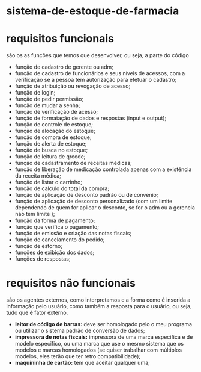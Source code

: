 # sistema-de-estoque-de-farmacia


# requisitos funcionais

são os as funções que temos que desenvolver, ou seja, a parte do código

- função de cadastro de gerente ou adm;
- função de cadastro de funcionários e seus níveis de acessos, com a verificação se a pessoa tem autorização para efetuar o cadastro;
- função de atribuição ou revogação de acesso;
- função de login;
- função de pedir permissão;
- função de mudar a senha;
- função de verificação de acesso;
- função de formatação de dados e respostas (input e output);
- função de controle de estoque;
- função de alocação do estoque;
- função de compra de estoque;
- função de alerta de estoque;
- função de busca no estoque;
- função de leitura de qrcode;
- função de cadastramento de receitas médicas;
- função de liberação de medicação controlada apenas com a existência da receita médica;
- função de listar o carrinho; 
- função de calculo do total da compra;
- função de aplicação de desconto padrão ou de convenio;
- função de aplicação de desconto personalizado (com  um limite dependendo de quem for aplicar o desconto, se for o adm ou a gerencia não tem limite );
- função da forma de pagamento;
- função que verifica o pagamento;
- função de emissão e criação das notas fiscais; 
- função de cancelamento do pedido;
- função de estorno;
- funções de exibição dos dados;
- funções de respostas;

# requisitos não funcionais

são os agentes externos, como interpretamos e a forma como é inserida a informação pelo usuário, como também a resposta para o usuário, ou seja, tudo que é fator externo.

- **leitor de código de barras:** deve ser homologado pelo o meu programa ou utilizar o sistema padrão de conversão de dados;
- **impressora de notas fiscais:** impressora de uma marca especifica e de modelo especifico, ou uma marca que use o mesmo sistema que os modelos e marcas homologados (se quiser trabalhar com múltiplos modelos, eles terão que ter retro compatibilidade);
- **maquininha de cartão:** tem que aceitar qualquer uma;
